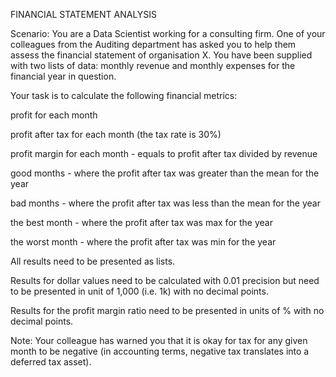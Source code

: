 FINANCIAL STATEMENT ANALYSIS

Scenario: You are a Data Scientist working for a consulting firm. One of your colleagues from the Auditing department has asked you to help them assess the financial statement of organisation X. You have been supplied with two lists of data: monthly revenue and monthly expenses for the financial year in question. 

Your task is to calculate the following financial metrics:

profit for each month

profit after tax for each month (the tax rate is 30%)

profit margin for each month - equals to profit after tax divided by revenue

good months - where the profit after tax was greater than the mean for the year

bad months - where the profit after tax was less than the mean for the year

the best month - where the profit after tax was max for the year

the worst month - where the profit after tax was min for the year

All results need to be presented as lists. 

Results for dollar values need to be calculated with 0.01 precision but need to be presented in unit of 1,000 (i.e. 1k) with no decimal points. 

Results for the profit margin ratio need to be presented in units of % with no decimal points. 

Note: Your colleague has warned you that it is okay for tax for any given month to be negative (in accounting terms, negative tax translates into a deferred tax asset).
